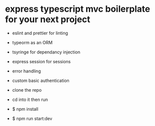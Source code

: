 # express typescript mvc boilerplate for your next project

- eslint and prettier for linting
- typeorm as an ORM
- tsyringe for dependancy injection
- express session for sessions
- error handling
- custom basic authentication

- clone the repo
- cd into it then run
- $ npm install
- $ npm run start:dev
